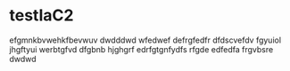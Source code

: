 # testIaC2
efgmnkbvwehkfbevwuv
dwdddwd
wfedwef
defrgfedfr
dfdscvefdv
fgyuiol
jhgftyui
werbtgfvd
dfgbnb
hjghgrf
edrfgtgnfydfs
rfgde
edfedfa
frgvbsre
dwdwd
